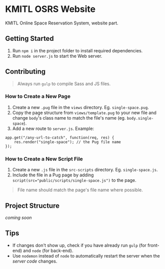 # KMITL OSRS Website

KMITL Online Space Reservation System, website part.

## Getting Started

1. Run `npm i` in the project folder to install required dependencies.
2. Run `node server.js` to start the Web server.

## Contributing

> Always run `gulp` to compile Sass and JS files.

### How to Create a New Page

1. Create a new `.pug` file in the `views` directory. Eg. `single-space.pug`.
2. Copy the page structure from `views/template.pug` to your new file and change `body`'s class name to match the file's name (eg. `body.single-space`).
3. Add a new route to `server.js`. Example:

```{javascript}
app.get("/any-url-to-catch", function(req, res) {
	res.render("single-space"); // the Pug file name
});
```

### How to Create a New Script File

1. Create a new `.js` file in the `src-scripts` directory. Eg. `single-space.js`.
2. Include the file in a Pug page by adding `script(src="public/scripts/single-space.js")` to the page.

> File name should match the page's file name where possible.

## Project Structure

_coming soon_

## Tips

* If changes don't show up, check if you have already run `gulp` (for front-end) and `node` (for back-end).
* Use `nodemon` instead of `node` to automatically restart the server when the _server code_ changes.